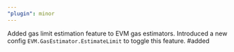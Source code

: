 ```yaml
---
"plugin": minor
---
```


Added gas limit estimation feature to EVM gas estimators. Introduced a new config `EVM.GasEstimator.EstimateLimit` to toggle this feature. #added
